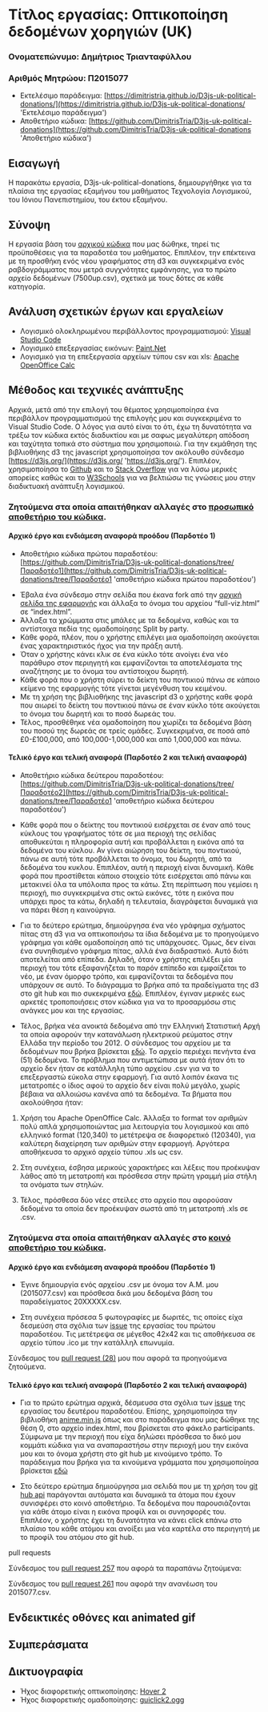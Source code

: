 # Τίτλος εργασίας: Οπτικοποίηση δεδομένων χορηγιών (UK)

### Ονοματεπώνυμο: Δημήτριος Τριανταφύλλου
### Αριθμός Μητρώου: Π2015077

* Εκτελέσιμο παράδειγμα: [https://dimitristria.github.io/D3js-uk-political-donations/](https://dimitristria.github.io/D3js-uk-political-donations/ 'Εκτελέσιμο παράδειγμα')
* Αποθετήριο κώδικα: [https://github.com/DimitrisTria/D3js-uk-political-donations](https://github.com/DimitrisTria/D3js-uk-political-donations 'Αποθετήριο κώδικα')

## Εισαγωγή
  Η παρακάτω εργασία, D3js-uk-political-donations, δημιουργήθηκε για τα πλαίσια της εργασίας εξαμήνου του μαθήματος Τεχνολογία Λογισμικού, του Ιόνιου Πανεπιστημίου, του έκτου εξαμήνου.

## Σύνοψη
  Η εργασία βάση του [αρχικού κώδικα](https://github.com/ioniodi/D3js-uk-political-donations 'αρχικού κώδικα') που μας δώθηκε, τηρεί τις προϋποθέσεις για τα παραδοτέα του μαθήματος. Επιπλέον, την επέκτεινα με τη προσθήκη ενός νέου γραφήματος στη d3 και συγκεκριμένα ενός ραβδογράμματος που μετρά συγχνότητες εμφάνησης, για το πρώτο αρχείο δεδομένων (7500up.csv), σχετικά με τους δότες σε κάθε κατηγορία.

## Ανάλυση σχετικών έργων και εργαλείων
* Λογισμικό ολοκληρωμένου περιβάλλοντος προγραμματισμού: [Visual Studio Code](https://code.visualstudio.com/ 'Visual Studio Code')
* Λογισμικό επεξεργασίας εικόνων: [Paint.Net](https://www.getpaint.net/ 'Paint.Net')
* Λογισμικό για τη επεξεργασία αρχείων τύπου csv και xls: [Apache OpenOffice Calc](https://www.openoffice.org/product/calc.html 'Apache OpenOffice Calc')

## Μέθοδος και τεχνικές ανάπτυξης
Αρχικά, μετά από την επιλογή του θέματος χρησιμοποίησα ένα περιβάλλον προγραμματισμού της επιλογής μου και συγκεκριμένα το Visual Studio Code. Ο λόγος για αυτό είναι το ότι, έχω τη δυνατότητα να τρέξω τον κώδικα εκτός διαδυκτίου και με σαφως μεγαλύτερη απόδοση και ταχύτητα τοπικά στο σύστημα που χρησιμοποιώ. Για την εκμάθηση της βιβλιοθήκης d3 της javascript χρησιμοποίησα τον ακόλουθο σύνδεσμο [https://d3js.org/](https://d3js.org/ 'https://d3js.org/'). Επιπλέον, χρησιμοποίησα το [Github](https://github.com/ 'Github') και το [Stack Overflow](https://d3js.org/ 'Stack Overflow') για να λύσω μερικές απορείες καθώς και το [W3Schools](https://www.w3schools.com/ 'W3Schools') για να βελτιώσω τις γνώσεις μου στην διαδικτυακή ανάπτυξη λογισμικού.


### Ζητούμενα στα οποία απαιτήθηκαν αλλαγές στο [προσωπικό αποθετήριο του κώδικα](https://github.com/DimitrisTria/D3js-uk-political-donations 'προσωπικό αποθετήριο').

#### Αρχικό έργο και ενδιάμεση αναφορά προόδου (Παρδοτέο 1)
- Αποθετήριο κώδικα πρώτου παραδοτέου: [https://github.com/DimitrisTria/D3js-uk-political-donations/tree/Παραδοτέο1](https://github.com/DimitrisTria/D3js-uk-political-donations/tree/Παραδοτέο1 'αποθετήριο κώδικα πρώτου παραδοτέου')

* Έβαλα ένα σύνδεσμο στην σελίδα που έκανα fork από την [αρχική σελίδα της εφαρμογής](https://github.com/ioniodi/D3js-uk-political-donations 'αρχική σελίδα της εφαρμογής') και άλλαξα το όνομα του αρχείου “full-viz.html” σε “index.html”.
* Άλλαξα τα χρώμματα στις μπάλες με τα δεδομένα, καθώς και τα αντίστοιχα πεδία της ομαδοποίησης Split by party.
* Κάθε φορά, πλέον, που ο χρήστης επιλέγει μια ομαδοποίηση ακούγεται ένας χαρακτηριστικός ήχος για την πράξη αυτή. 
* Όταν ο χρήστης κάνει κλικ σε ένα κύκλο τότε ανοίγει ένα νέο παράθυρο στον περιηγητή και εμφανίζονται τα αποτελέσματα της αναζήτησης με το όνομα του αντίστοιχου δωρητή.
* Κάθε φορά που ο χρήστη σύρει το δείκτη του ποντικιού πάνω σε κάποιο κείμενο της εφαρμογής τότε γίνεται μεγένθυση του κειμένου.
* Με τη χρήση της βιβλιοθήκης της javascript d3 ο χρήστης καθε φορά που αιωρεί το δείκτη του ποντικιού πάνω σε έναν κύκλο τότε ακούγεται το όνομα του δωρητή και το ποσό δωρεάς του.
* Τέλος, προσθέθηκε νέα ομαδοποίηση που χωρίζει τα δεδομένα βάση του ποσού της δωρεάς σε τρείς ομάδες. Συγκεκριμένα, σε ποσά από £0-£100,000, από 100,000-1,000,000 και από 1,000,000 και πάνω.

#### Τελικό έργο και τελική αναφορά (Παρδοτέο 2 και τελική ανααφορά)

- Αποθετήριο κώδικα δεύτερου παραδοτέου: [https://github.com/DimitrisTria/D3js-uk-political-donations/tree/Παραδοτέο2](https://github.com/DimitrisTria/D3js-uk-political-donations/tree/Παραδοτέο1 'αποθετήριο κώδικα δεύτερου παραδοτέου')

* Κάθε φορά που ο δείκτης του ποντικιού εισέρχεται σε έναν από τους κύκλους του γραφήματος τότε σε μια περιοχή της σελίδας αποθυκεύται η πληροφορία αυτή και προβάλλεται η εικόνα από τα δεδομένα του κύκλου. Αν γίνει αιώρηση του δείκτη, του ποντικιού, πάνω σε αυτή τότε προβάλλεται το όνομα, του δωρητή, από τα δεδομένα του κυκλου. Επιπλέον, αυτή η περιοχή είναι δυναμική. Κάθε φορά που προστίθεται κάποιο στοιχείο τότε εισέρχεται από πάνω και μετακινεί όλα τα υπόλοιπα προς τα κάτω. Στη περίπτωση που γεμίσει η περιοχή, πιο συγκεκριμένα στις οκτώ εικόνες, τότε η εικόνα που υπάρχει προς τα κάτω, δηλαδή η τελευταία, διαγράφεται δυναμικά για να πάρει θέση η καινούργια.

* Για το δεύτερο ερώτημα, δημιούργησα ένα νέο γράφημα σχήματος πίτας στη d3 για να οπτικοποιήσω τα ίδια δεδομένα με το προηγούμενο γράφημα γαι κάθε ομαδοποίηση από τις υπάρχουσες. Όμως, δεν είναι ένα συνηθισμένο γράφημα πίτας, αλλά ένα διαδραστικό. Αυτό διότι αποτελείται από επίπεδα. Δηλαδή, όταν ο χρήστης επιλέξει μία περιοχή του τότε εξαφανήζεται το παρόν επίπεδο και εμφαίζεται το νέο, με έναν όμορφο τρόπο, και εμφανίζονται τα δεδομένα που υπάρχουν σε αυτό. Το διάγραμμα το βρήκα από τα πραδείγματα της d3 στο git hub και πιο συκεκριμένα [εδώ](http://bl.ocks.org/vgrocha/1580af34e56ee6224d33 '1580af34e56ee6224d33'). Επιπλέον, έγιναν μερικές εως αρκετές τροποποιήσεις στον κώδικα για να το προσαρμόσω στις ανάγκες μου και της εργασίας.

* Τέλος, βρήκα νέα ανοικτά δεδομένα από την Ελληνική Στατιστική Αρχή τα οποία αφορούν την κατανάλωση ηλεκτρικού ρεύματος στην Ελλάδα την περίοδο του 2012. Ο σύνδεσμος του αρχείου με τα δεδομένων που βρήκα βρίσκεται [εδώ](http://www.statistics.gr/el/statistics/-/publication/SIN03/2012 'αρχείο δεδομένων'). Το αρχείο περιέχει πενήντα ένα (51) δεδομένα. Το πρόβλημα που αντιμετώπισα με αυτά ήταν ότι το αρχείο δεν ήταν σε κατάλληλη τύπο αρχείου .csv για να το επεξεργαστώ εύκολα στην εφαρμογή. Για αυτό λοιπόν έκανα τις μετατροπές ο ίδιος αφού το αρχείο δεν είναι πολύ μεγάλο, χωρίς βέβαια να αλλοιώσω κανένα από τα δεδομένα. Τα βήματα που ακολούθησα ήταν:

1. Χρήση του Apache OpenOffice Calc. Άλλαξα το format τον αριθμών πολύ απλά χρησιμοποιώντας μια λειτουργία του λογισμικού και από ελληνικό format (120,340) το μετέτρεψα σε διαφορετικό (120340), για καλύτερη διαχείρηση των αριθμών στην εφαρμογή. Αργότερα αποθήκευσα το αρχικό αρχείο τύπου .xls ως csv.

2. Στη συνέχεια, έσβησα μερικούς χαρακτήρες και λέξεις που προέκυψαν λάθος από τη μετατροπή και πρόσθεσα στην πρώτη γραμμή μία στήλη τα ονόματα των στηλών.

3. Τέλος, πρόσθεσα δύο νέες στείλες στο αρχείο που αφορούσαν δεδομένα τα οποία δεν προέκυψαν σωστά από τη μετατροπή .xls σε .csv.


### Ζητούμενα στα οποία απαιτήθηκαν αλλαγές στο [κοινό αποθετήριο του κώδικα](https://github.com/ioniodi/D3js-uk-political-donations 'κοινό αποθετήριο του κώδικα').

#### Αρχικό έργο και ενδιάμεση αναφορά προόδου (Παρδοτέο 1)

* Έγινε δημιουργία ενός αρχείου .csv με όνομα τον Α.Μ. μου (2015077.csv) και πρόσθεσα δικά μου δεδομένα βάση του παραδείγματος 20ΧΧΧΧΧ.csv. 

* Στη συνέχεια πρόσεσα 5 φωτογραφίες με δωριτές, τις οποίες είχα δεσμεύση στα σχόλια των [issue](https://github.com/ioniodi/D3js-uk-political-donations/issues/16  'issues') της εργασίας  του πρώτου παραδοτέου. Τις μετέτρεψα σε μέγεθος 42x42 και τις αποθήκευσα σε αρχείο τύπου .ico με την κατάλληλ επωνυμία.
  
Σύνδεσμος του [pull request (28)](https://github.com/ioniodi/D3js-uk-political-donations/pull/28 'pull request 28') μου που αφορά τα προηγούμενα ζητούμενα.

#### Τελικό έργο και τελική αναφορά (Παρδοτέο 2 και τελική ανααφορά)

* Για το πρώτο ερώτημα αρχικά, δέσμευσα στα σχόλια των [issue](https://github.com/ioniodi/D3js-uk-political-donations/issues/17  'isues') της εργασίας του δευτέρου παραδοτέου. Επίσης, χρησιμοποίησα την βιβλιοθήκη [anime.min.js](https://github.com/juliangarnier/anime 'anime.min.js') όπως και στο παράδειγμα που μας δώθηκε της θέση 0, στο αρχείο index.html, που βρίσκεται στο φάκελο participants. Σύμφωνα με την περιοχή που είχα δηλώσει πρόσθεσα το δικό μου κομμάτι κώδικα για να αναπαραστήσω στην περιοχή μου την εικόνα μου και το όνομα χρήστη στο git hub με κινούμενο τρόπο. Το παράδειγμα που βρήκα για τα κινούμενα γράμματα που χρησιμοποίησα βρίσκεται [εδώ](http://tobiasahlin.com/moving-letters/#14 'moving letters 14')

* Στο δεύτερο ερώτημα δημιούργησα μια σελιδά που με τη χρήση του [git hub api](https://api.github.com/repos/ioniodi/D3js-uk-political-donations/contributors 'ioniodi D3js-uk-political-donations contributors') παράγονται αυτόματα και δυναμικά τα άτομα που έχουν συνισφέρει στο κοινό αποθετήριο. Τα δεδομένα που παρουσιάζονται για κάθε άτομο είναι η εικόνα προφίλ και οι συνησφορές του. Επιπλέον, ο χρήστης έχει τη δυνατότητα να κάνει click επάνω στο πλαίσιο του κάθε ατόμου και ανοίξει μια νέα καρτέλα στο περιηγητή με το προφίλ του ατόμου στο git hub.

pull requests

Σύνδεσμος του [pull request 257](https://github.com/ioniodi/D3js-uk-political-donations/pull/257 'pull request 257') που αφορά τα παραπάνω ζητούμενα: 

Σύνδεσμος του [pull request 261](https://github.com/ioniodi/D3js-uk-political-donations/pull/261 'pull request 261') που αφορά την ανανέωση του 2015077.csv.

## Ενδεικτικές οθόνες και animated gif

## Συμπεράσματα

## Δικτυογραφία
* Ήχος διαφορετικής οπτικοποίησης: [Hover 2](https://freesound.org/people/plasterbrain/sounds/237421/ 'Hover 2')
* Ήχος διαφορετικής ομαδοποίησης: [guiclick2.ogg](https://freesound.org/people/farpro/sounds/264763/ 'guiclick2.ogg')
